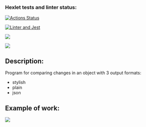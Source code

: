 ### Hexlet tests and linter status:
[![Actions Status](https://github.com/use-lie-die/frontend-project-46/workflows/hexlet-check/badge.svg)](https://github.com/use-lie-die/frontend-project-46/actions)

[![Linter and Jest](https://github.com/use-lie-die/frontend-project-46/actions/workflows/tests.yml/badge.svg)](https://github.com/use-lie-die/frontend-project-46/actions/workflows/tests.yml)

<a href="https://codeclimate.com/github/use-lie-die/frontend-project-46/maintainability"><img src="https://api.codeclimate.com/v1/badges/d73330df7e351f8dde9e/maintainability" /></a>

<a href="https://codeclimate.com/github/use-lie-die/frontend-project-46/test_coverage"><img src="https://api.codeclimate.com/v1/badges/d73330df7e351f8dde9e/test_coverage" /></a>

<h2>Description:</h2>
<p>Program for comparing changes in an object with 3 output formats:</p>
<ul>
  <li>stylish</li>
  <li>plain</li>
  <li>json</li>
</ul>
<h2>Example of work:</h2>
<a href="https://asciinema.org/a/NkgWzidvEZJ06DwPgImo5O0JD" target="_blank"><img src="https://asciinema.org/a/NkgWzidvEZJ06DwPgImo5O0JD.svg" /></a>
